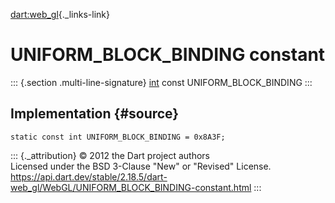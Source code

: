 [dart:web\_gl](../../dart-web_gl/dart-web_gl-library){._links-link}

UNIFORM\_BLOCK\_BINDING constant
================================

::: {.section .multi-line-signature}
[int](../../dart-core/int-class) const UNIFORM\_BLOCK\_BINDING
:::

Implementation {#source}
--------------

``` {.language-dart data-language="dart"}
static const int UNIFORM_BLOCK_BINDING = 0x8A3F;
```

::: {._attribution}
© 2012 the Dart project authors\
Licensed under the BSD 3-Clause \"New\" or \"Revised\" License.\
<https://api.dart.dev/stable/2.18.5/dart-web_gl/WebGL/UNIFORM_BLOCK_BINDING-constant.html>
:::
